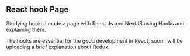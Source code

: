 ## React hook Page
Studying hooks I made a page with React Js and NextJS using Hooks and explaining them.

The hooks are essential for the good development in React, soon I will be uploading a brief explanation about Redux.


